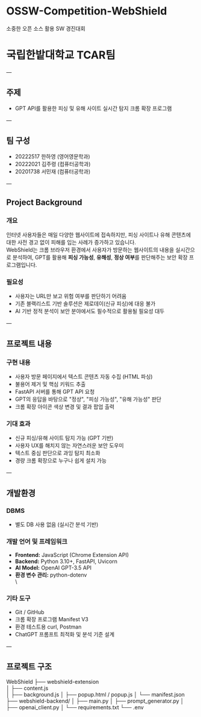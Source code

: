 # OSSW-Competition-WebShield  
소중한 오픈 소스 활용 SW 경진대회  

# 국립한밭대학교 TCAR팀  

—

## 주제  
- GPT API를 활용한 피싱 및 유해 사이트 실시간 탐지 크롬 확장 프로그램

—

## 팀 구성  
- 20222517 한하영 (영어영문학과)  
- 20222021 김주령 (컴퓨터공학과)  
- 20201738 서민재 (컴퓨터공학과)

—

## Project Background

### 개요  
인터넷 사용자들은 매일 다양한 웹사이트에 접속하지만, 피싱 사이트나 유해 콘텐츠에 대한 사전 경고 없이 피해를 입는 사례가 증가하고 있습니다.  
WebShield는 크롬 브라우저 환경에서 사용자가 방문하는 웹사이트의 내용을 실시간으로 분석하여, GPT를 활용해 **피싱 가능성**, **유해성**, **정상 여부**를 판단해주는 보안 확장 프로그램입니다.

### 필요성  
- 사용자는 URL만 보고 위험 여부를 판단하기 어려움  
- 기존 블랙리스트 기반 솔루션은 제로데이(신규 피싱)에 대응 불가  
- AI 기반 정적 분석이 보안 분야에서도 필수적으로 활용될 필요성 대두

—

## 프로젝트 내용

### 구현 내용  
- 사용자 방문 페이지에서 텍스트 콘텐츠 자동 수집 (HTML 파싱)
- 불용어 제거 및 핵심 키워드 추출
- FastAPI 서버를 통해 GPT API 요청
- GPT의 응답을 바탕으로 "정상", "피싱 가능성", "유해 가능성" 판단
- 크롬 확장 아이콘 색상 변경 및 결과 팝업 출력

### 기대 효과  
- 신규 피싱/유해 사이트 탐지 가능 (GPT 기반)
- 사용자 UX를 해치지 않는 자연스러운 보안 도우미
- 텍스트 중심 판단으로 과잉 탐지 최소화
- 경량 크롬 확장으로 누구나 쉽게 설치 가능

—

## 개발환경

### DBMS  
- 별도 DB 사용 없음 (실시간 분석 기반)

### 개발 언어 및 프레임워크  
- **Frontend:** JavaScript (Chrome Extension API)  
- **Backend:** Python 3.10+, FastAPI, Uvicorn  
- **AI Model:** OpenAI GPT-3.5 API  
- **환경 변수 관리:** python-dotenv  
\
### 기타 도구  
- Git / GitHub  
- 크롬 확장 프로그램 Manifest V3  
- 환경 테스트용 curl, Postman  
- ChatGPT 프롬프트 최적화 및 분석 기준 설계

—

## 프로젝트 구조
WebShield
├── webshield-extension \
│   ├── content.js  \
│   ├── background.js
│   ├── popup.html / popup.js
│   └── manifest.json
├── webshield-backend/
│   ├── main.py
│   ├── prompt_generator.py
│   ├── openai_client.py
│   └── requirements.txt
└── .env
